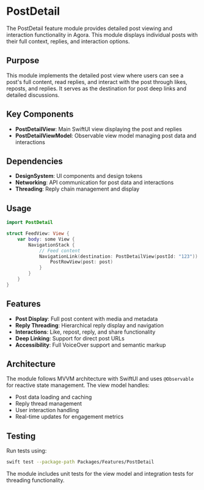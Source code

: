 # PostDetail

The PostDetail feature module provides detailed post viewing and interaction functionality in Agora. This module displays individual posts with their full context, replies, and interaction options.

## Purpose

This module implements the detailed post view where users can see a post's full content, read replies, and interact with the post through likes, reposts, and replies. It serves as the destination for post deep links and detailed discussions.

## Key Components

- **PostDetailView**: Main SwiftUI view displaying the post and replies
- **PostDetailViewModel**: Observable view model managing post data and interactions

## Dependencies

- **DesignSystem**: UI components and design tokens
- **Networking**: API communication for post data and interactions
- **Threading**: Reply chain management and display

## Usage

```swift
import PostDetail

struct FeedView: View {
    var body: some View {
        NavigationStack {
            // Feed content
            NavigationLink(destination: PostDetailView(postId: "123")) {
                PostRowView(post: post)
            }
        }
    }
}
```

## Features

- **Post Display**: Full post content with media and metadata
- **Reply Threading**: Hierarchical reply display and navigation
- **Interactions**: Like, repost, reply, and share functionality
- **Deep Linking**: Support for direct post URLs
- **Accessibility**: Full VoiceOver support and semantic markup

## Architecture

The module follows MVVM architecture with SwiftUI and uses `@Observable` for reactive state management. The view model handles:

- Post data loading and caching
- Reply thread management
- User interaction handling
- Real-time updates for engagement metrics

## Testing

Run tests using:
```bash
swift test --package-path Packages/Features/PostDetail
```

The module includes unit tests for the view model and integration tests for threading functionality.